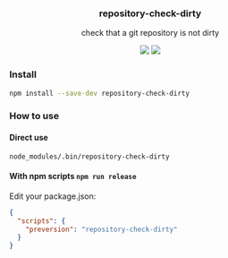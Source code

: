 <h3 align="center">
  repository-check-dirty
</h3>

<p align="center">
  check that a git repository is not dirty
</p>

<p align="center">
  <a href="https://npmjs.org/package/repository-check-dirty"><img src="https://img.shields.io/npm/v/repository-check-dirty.svg?style=flat-square"></a>
  <a href="https://david-dm.org/christophehurpeau/pob?path=packages/repository-check-dirty"><img src="https://david-dm.org/christophehurpeau/pob.svg?path=packages/repository-check-dirty?style=flat-square"></a>
</p>

### Install

```sh
npm install --save-dev repository-check-dirty
```

### How to use

#### Direct use

```
node_modules/.bin/repository-check-dirty
```

#### With npm scripts `npm run release`

Edit your package.json:

```json
{
  "scripts": {
    "preversion": "repository-check-dirty"
  }
}
```
